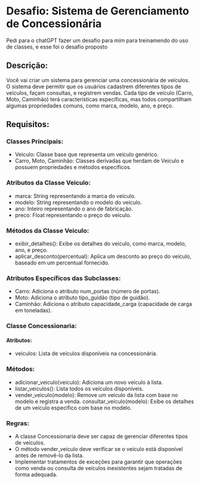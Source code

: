 # Desafio: Sistema de Gerenciamento de Concessionária

Pedi para o chatGPT fazer um desafio para mim para treinamendo do uso de classes, e esse foi o desafio proposto

## Descrição:
Você vai criar um sistema para gerenciar uma concessionária de veículos. O sistema deve permitir que os usuários cadastrem diferentes tipos de veículos, façam consultas, e registrem vendas. Cada tipo de veículo (Carro, Moto, Caminhão) terá características específicas, mas todos compartilham algumas propriedades comuns, como marca, modelo, ano, e preço.

## Requisitos:

### Classes Principais:

- Veiculo: Classe base que representa um veículo genérico.
- Carro, Moto, Caminhão: Classes derivadas que herdam de Veiculo e possuem propriedades e métodos específicos.

### Atributos da Classe Veiculo:

- marca: String representando a marca do veículo.
- modelo: String representando o modelo do veículo.
- ano: Inteiro representando o ano de fabricação.
- preco: Float representando o preço do veículo.
### Métodos da Classe Veiculo:
- exibir_detalhes(): Exibe os detalhes do veículo, como marca, modelo, ano, e preço.
- aplicar_desconto(percentual): Aplica um desconto ao preço do veículo, baseado em um percentual fornecido.
### Atributos Específicos das Subclasses:

- Carro: Adiciona o atributo num_portas (número de portas).
- Moto: Adiciona o atributo tipo_guidão (tipo de guidão).
- Caminhão: Adiciona o atributo capacidade_carga (capacidade de carga em toneladas).
### Classe Concessionaria:

#### Atributos:
- veiculos: Lista de veículos disponíveis na concessionária.

### Métodos:
- adicionar_veiculo(veiculo): Adiciona um novo veículo à lista.
- listar_veiculos(): Lista todos os veículos disponíveis.
- vender_veiculo(modelo): Remove um veículo da lista com base no modelo e registra a venda.
consultar_veiculo(modelo): Exibe os detalhes de um veículo específico com base no modelo.
### Regras:
- A classe Concessionaria deve ser capaz de gerenciar diferentes tipos de veículos.
- O método vender_veiculo deve verificar se o veículo está disponível antes de removê-lo da lista.
- Implementar tratamentos de exceções para garantir que operações como venda ou consulta de veículos inexistentes sejam tratadas de forma adequada.
